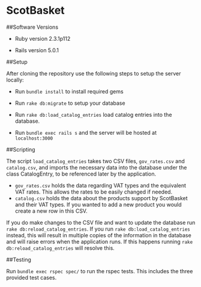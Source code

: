 # ScotBasket

##Software Versions

* Ruby version 2.3.1p112

* Rails version 5.0.1

##Setup

After cloning the repository use the following steps to setup the server locally:

* Run `bundle install` to install required gems

* Run `rake db:migrate` to setup your database

* Run `rake db:load_catalog_entries` load catalog entries into the database.

* Run `bundle exec rails s` and the server will be hosted at `localhost:3000`

##Scripting

The script `load_catalog_entries` takes two CSV files, `gov_rates.csv` and `catalog.csv`, and imports the necessary data into the database under the class CatalogEntry, to be referenced later by the application.

* `gov_rates.csv` holds the data regarding VAT types and the equivalent VAT rates. This allows the rates to be easily changed if needed.
* `catalog.csv` holds the data about the products support by ScotBasket and their VAT types. If you wanted to add a new product you would create a new row in this CSV.

If you do make changes to the CSV file and want to update the database run `rake db:reload_catalog_entries`. If you run `rake db:load_catalog_entries` instead, this will result in multiple copies of the information in the database and will raise errors when the application runs. If this happens running `rake db:reload_catalog_entries` will resolve this.

##Testing

Run `bundle exec rspec spec/` to run the rspec tests. This includes the three provided test cases.
